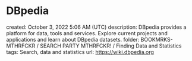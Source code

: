 # DBpedia

created: October 3, 2022 5:06 AM (UTC)
description: DBpedia provides a platform for data, tools and services. Explore current projects and applications and learn about DBpedia datasets.
folder: BOOKMRKS-MTHRFCKR / SEARCH PARTY MTHRFCKR! / Finding Data and Statistics
tags: Search, data and statistics
url: https://wiki.dbpedia.org
